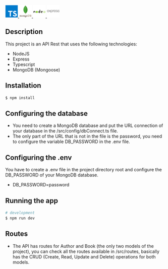<p align="left">
<a href="https://www.typescriptlang.org/" target="_blank" rel="noreferrer"> <img src="https://raw.githubusercontent.com/devicons/devicon/master/icons/typescript/typescript-original.svg" alt="typescript" width="40" height="40"/> </a> 
<a href="https://www.mongodb.com/" target="_blank" rel="noreferrer"> <img src="https://raw.githubusercontent.com/devicons/devicon/master/icons/mongodb/mongodb-original-wordmark.svg" alt="mongodb" width="40" height="40"/> </a> 
<a href="https://nodejs.org" target="_blank" rel="noreferrer"> <img src="https://raw.githubusercontent.com/devicons/devicon/master/icons/nodejs/nodejs-original-wordmark.svg" alt="nodejs" width="40" height="40"/> </a> 
<a href="https://expressjs.com" target="_blank" rel="noreferrer"> <img src="https://raw.githubusercontent.com/devicons/devicon/master/icons/express/express-original-wordmark.svg" alt="express" width="40" height="40"/> </a> 
</p>

## Description

This project is an API Rest that uses the following technologies:
- NodeJS
- Express
- Typescript
- MongoDB (Mongoose)

## Installation

```bash
$ npm install
```
## Configuring the database

- You need to create a MongoDB database and put the URL connection of your database in the /src/config/dbConnect.ts file.
- The only part of the URL that is not in the file is the password, you need to configure the variable DB_PASSWORD in the .env file.

## Configuring the .env

You have to create a .env file in the project directory root and configure the DB_PASSWORD of your MongoDB database.

- DB_PASSWORD=password

## Running the app

```bash
# development
$ npm run dev

```
## Routes

- The API has routes for Author and Book (the only two models of the project), you can check all the routes available in /src/routes, basically has the CRUD (Create, Read, Update and
Delete) operations for both models.

